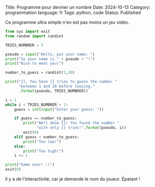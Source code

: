Title: Programme pour deviner un nombre
Date: 2024-10-13
Category: programmation
language: fr
Tags: python, code
Status: Published

Ce programme ultra simple n'en est pas moins un jeu vidéo.

```python
from sys import exit
from random import randint

TRIES_NUMBRER = 5

pseudo = input("Hello, put your name: ")
print("So your name is " + pseudo + "!")
print("Nice to meet you!")

number_to_guess = randint(1,20)

print("{}, You have {} tries to guess the number "
      "between 1 and 20 before loosing."
      .format(pseudo, TRIES_NUMBRER))

i = 1
while i < TRIES_NUMBRER + 1:
    guess = int(input("Enter your guess: "))

    if guess == number_to_guess:
        print("Well done {}! You found the number "
              "with only {} tries!".format(pseudo, i))
        exit(0)
    elif guess < number_to_guess:
        print("Too low!")
    else:
        print("Too high!")
    i += 1

print("Game over! :(")
exit(0)
```

Il y a de l'interactivité, car je demande le nom du joueur. Épatant !